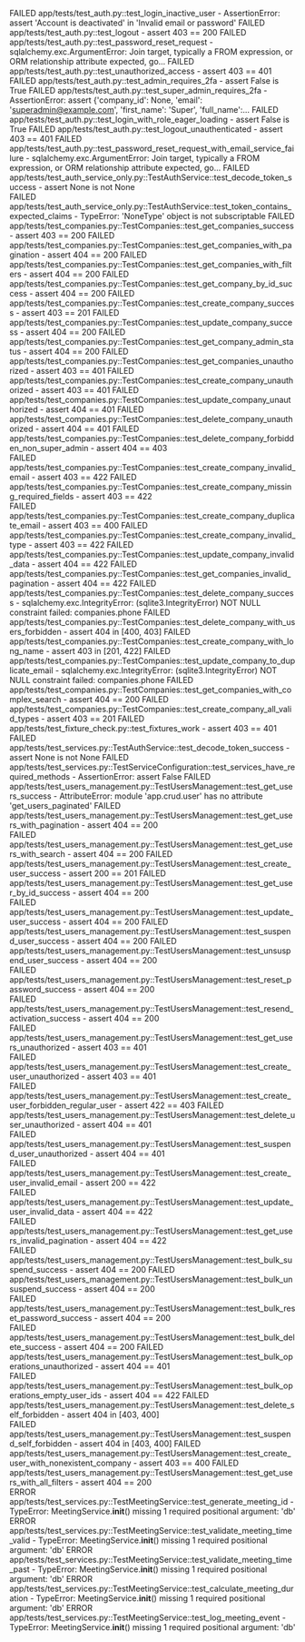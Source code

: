 FAILED app/tests/test_auth.py::test_login_inactive_user - AssertionError: assert 'Account is deactivated' in 'Invalid email or password'
FAILED app/tests/test_auth.py::test_logout - assert 403 == 200
FAILED app/tests/test_auth.py::test_password_reset_request - sqlalchemy.exc.ArgumentError: Join target, typically a FROM expression, or ORM relationship attribute expected, go...
FAILED app/tests/test_auth.py::test_unauthorized_access - assert 403 == 401
FAILED app/tests/test_auth.py::test_admin_requires_2fa - assert False is True
FAILED app/tests/test_auth.py::test_super_admin_requires_2fa - AssertionError: assert {'company_id': None, 'email': 'superadmin@example.com', 'first_name': 'Super', 'full_name':...
FAILED app/tests/test_auth.py::test_login_with_role_eager_loading - assert False is True
FAILED app/tests/test_auth.py::test_logout_unauthenticated - assert 403 == 401
FAILED app/tests/test_auth.py::test_password_reset_request_with_email_service_failure - sqlalchemy.exc.ArgumentError: Join target, typically a FROM expression, or ORM relationship attribute expected, go...
FAILED app/tests/test_auth_service_only.py::TestAuthService::test_decode_token_success - assert None is not None       
FAILED app/tests/test_auth_service_only.py::TestAuthService::test_token_contains_expected_claims - TypeError: 'NoneType' object is not subscriptable
FAILED app/tests/test_companies.py::TestCompanies::test_get_companies_success - assert 403 == 200
FAILED app/tests/test_companies.py::TestCompanies::test_get_companies_with_pagination - assert 404 == 200
FAILED app/tests/test_companies.py::TestCompanies::test_get_companies_with_filters - assert 404 == 200
FAILED app/tests/test_companies.py::TestCompanies::test_get_company_by_id_success - assert 404 == 200
FAILED app/tests/test_companies.py::TestCompanies::test_create_company_success - assert 403 == 201
FAILED app/tests/test_companies.py::TestCompanies::test_update_company_success - assert 404 == 200
FAILED app/tests/test_companies.py::TestCompanies::test_get_company_admin_status - assert 404 == 200
FAILED app/tests/test_companies.py::TestCompanies::test_get_companies_unauthorized - assert 403 == 401
FAILED app/tests/test_companies.py::TestCompanies::test_create_company_unauthorized - assert 403 == 401
FAILED app/tests/test_companies.py::TestCompanies::test_update_company_unauthorized - assert 404 == 401
FAILED app/tests/test_companies.py::TestCompanies::test_delete_company_unauthorized - assert 404 == 401
FAILED app/tests/test_companies.py::TestCompanies::test_delete_company_forbidden_non_super_admin - assert 404 == 403   
FAILED app/tests/test_companies.py::TestCompanies::test_create_company_invalid_email - assert 403 == 422
FAILED app/tests/test_companies.py::TestCompanies::test_create_company_missing_required_fields - assert 403 == 422     
FAILED app/tests/test_companies.py::TestCompanies::test_create_company_duplicate_email - assert 403 == 400
FAILED app/tests/test_companies.py::TestCompanies::test_create_company_invalid_type - assert 403 == 422
FAILED app/tests/test_companies.py::TestCompanies::test_update_company_invalid_data - assert 404 == 422
FAILED app/tests/test_companies.py::TestCompanies::test_get_companies_invalid_pagination - assert 404 == 422
FAILED app/tests/test_companies.py::TestCompanies::test_delete_company_success - sqlalchemy.exc.IntegrityError: (sqlite3.IntegrityError) NOT NULL constraint failed: companies.phone
FAILED app/tests/test_companies.py::TestCompanies::test_delete_company_with_users_forbidden - assert 404 in [400, 403] 
FAILED app/tests/test_companies.py::TestCompanies::test_create_company_with_long_name - assert 403 in [201, 422]
FAILED app/tests/test_companies.py::TestCompanies::test_update_company_to_duplicate_email - sqlalchemy.exc.IntegrityError: (sqlite3.IntegrityError) NOT NULL constraint failed: companies.phone
FAILED app/tests/test_companies.py::TestCompanies::test_get_companies_with_complex_search - assert 404 == 200
FAILED app/tests/test_companies.py::TestCompanies::test_create_company_all_valid_types - assert 403 == 201
FAILED app/tests/test_fixture_check.py::test_fixtures_work - assert 403 == 401
FAILED app/tests/test_services.py::TestAuthService::test_decode_token_success - assert None is not None
FAILED app/tests/test_services.py::TestServiceConfiguration::test_services_have_required_methods - AssertionError: assert False
FAILED app/tests/test_users_management.py::TestUsersManagement::test_get_users_success - AttributeError: module 'app.crud.user' has no attribute 'get_users_paginated'
FAILED app/tests/test_users_management.py::TestUsersManagement::test_get_users_with_pagination - assert 404 == 200     
FAILED app/tests/test_users_management.py::TestUsersManagement::test_get_users_with_search - assert 404 == 200
FAILED app/tests/test_users_management.py::TestUsersManagement::test_create_user_success - assert 200 == 201
FAILED app/tests/test_users_management.py::TestUsersManagement::test_get_user_by_id_success - assert 404 == 200        
FAILED app/tests/test_users_management.py::TestUsersManagement::test_update_user_success - assert 404 == 200
FAILED app/tests/test_users_management.py::TestUsersManagement::test_suspend_user_success - assert 404 == 200
FAILED app/tests/test_users_management.py::TestUsersManagement::test_unsuspend_user_success - assert 404 == 200        
FAILED app/tests/test_users_management.py::TestUsersManagement::test_reset_password_success - assert 404 == 200        
FAILED app/tests/test_users_management.py::TestUsersManagement::test_resend_activation_success - assert 404 == 200     
FAILED app/tests/test_users_management.py::TestUsersManagement::test_get_users_unauthorized - assert 403 == 401        
FAILED app/tests/test_users_management.py::TestUsersManagement::test_create_user_unauthorized - assert 403 == 401      
FAILED app/tests/test_users_management.py::TestUsersManagement::test_create_user_forbidden_regular_user - assert 422 == 403
FAILED app/tests/test_users_management.py::TestUsersManagement::test_delete_user_unauthorized - assert 404 == 401      
FAILED app/tests/test_users_management.py::TestUsersManagement::test_suspend_user_unauthorized - assert 404 == 401     
FAILED app/tests/test_users_management.py::TestUsersManagement::test_create_user_invalid_email - assert 200 == 422     
FAILED app/tests/test_users_management.py::TestUsersManagement::test_update_user_invalid_data - assert 404 == 422      
FAILED app/tests/test_users_management.py::TestUsersManagement::test_get_users_invalid_pagination - assert 404 == 422  
FAILED app/tests/test_users_management.py::TestUsersManagement::test_bulk_suspend_success - assert 404 == 200
FAILED app/tests/test_users_management.py::TestUsersManagement::test_bulk_unsuspend_success - assert 404 == 200        
FAILED app/tests/test_users_management.py::TestUsersManagement::test_bulk_reset_password_success - assert 404 == 200   
FAILED app/tests/test_users_management.py::TestUsersManagement::test_bulk_delete_success - assert 404 == 200
FAILED app/tests/test_users_management.py::TestUsersManagement::test_bulk_operations_unauthorized - assert 404 == 401  
FAILED app/tests/test_users_management.py::TestUsersManagement::test_bulk_operations_empty_user_ids - assert 404 == 422
FAILED app/tests/test_users_management.py::TestUsersManagement::test_delete_self_forbidden - assert 404 in [403, 400]  
FAILED app/tests/test_users_management.py::TestUsersManagement::test_suspend_self_forbidden - assert 404 in [403, 400] 
FAILED app/tests/test_users_management.py::TestUsersManagement::test_create_user_with_nonexistent_company - assert 403 == 400
FAILED app/tests/test_users_management.py::TestUsersManagement::test_get_users_with_all_filters - assert 404 == 200    
ERROR app/tests/test_services.py::TestMeetingService::test_generate_meeting_id - TypeError: MeetingService.__init__() missing 1 required positional argument: 'db'
ERROR app/tests/test_services.py::TestMeetingService::test_validate_meeting_time_valid - TypeError: MeetingService.__init__() missing 1 required positional argument: 'db'
ERROR app/tests/test_services.py::TestMeetingService::test_validate_meeting_time_past - TypeError: MeetingService.__init__() missing 1 required positional argument: 'db'
ERROR app/tests/test_services.py::TestMeetingService::test_calculate_meeting_duration - TypeError: MeetingService.__init__() missing 1 required positional argument: 'db'
ERROR app/tests/test_services.py::TestMeetingService::test_log_meeting_event - TypeError: MeetingService.__init__() missing 1 required positional argument: 'db'